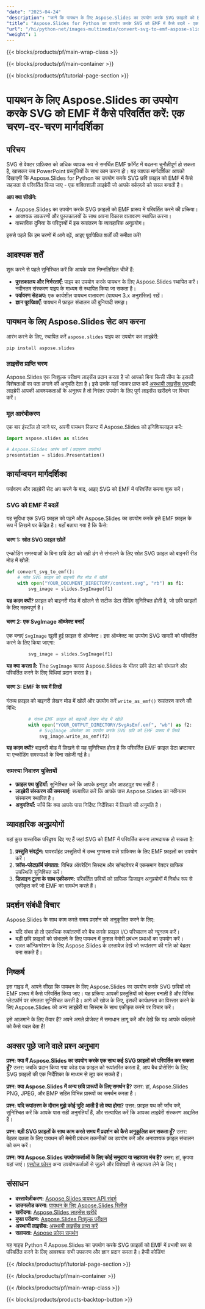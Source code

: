 ```yaml
---
"date": "2025-04-24"
"description": "जानें कि पायथन के लिए Aspose.Slides का उपयोग करके SVG फ़ाइलों को EMF प्रारूप में कैसे परिवर्तित किया जाए। सहज रूपांतरण और बेहतर प्रस्तुति गुणवत्ता के लिए इस व्यापक गाइड का पालन करें।"
"title": "Aspose.Slides for Python का उपयोग करके SVG को EMF में कैसे बदलें - एक चरण-दर-चरण मार्गदर्शिका"
"url": "/hi/python-net/images-multimedia/convert-svg-to-emf-aspose-slides-python/"
"weight": 1
---
```


{{< blocks/products/pf/main-wrap-class >}}

{{< blocks/products/pf/main-container >}}

{{< blocks/products/pf/tutorial-page-section >}}
# पायथन के लिए Aspose.Slides का उपयोग करके SVG को EMF में कैसे परिवर्तित करें: एक चरण-दर-चरण मार्गदर्शिका

## परिचय

SVG से वेक्टर ग्राफ़िक्स को अधिक व्यापक रूप से समर्थित EMF फ़ॉर्मेट में बदलना चुनौतीपूर्ण हो सकता है, खासकर जब PowerPoint प्रस्तुतियों के साथ काम करना हो। यह व्यापक मार्गदर्शिका आपको दिखाएगी कि Aspose.Slides for Python का उपयोग करके SVG छवि फ़ाइल को EMF में कैसे सहजता से परिवर्तित किया जाए - एक शक्तिशाली लाइब्रेरी जो आपके वर्कफ़्लो को सरल बनाती है।

**आप क्या सीखेंगे:**
- Aspose.Slides का उपयोग करके SVG फ़ाइलों को EMF प्रारूप में परिवर्तित करने की प्रक्रिया।
- आवश्यक उपकरणों और पुस्तकालयों के साथ अपना विकास वातावरण स्थापित करना।
- वास्तविक दुनिया के परिदृश्यों में इस रूपांतरण के व्यावहारिक अनुप्रयोग।

इससे पहले कि हम चरणों में आगे बढ़ें, आइए पूर्वापेक्षित शर्तों की समीक्षा करें!

## आवश्यक शर्तें

शुरू करने से पहले सुनिश्चित करें कि आपके पास निम्नलिखित चीजें हैं:
- **पुस्तकालय और निर्भरताएँ:** पाइप का उपयोग करके पायथन के लिए Aspose.Slides स्थापित करें। नवीनतम संस्करण पाइप के माध्यम से स्थापित किया जा सकता है।
- **पर्यावरण सेटअप:** एक कार्यशील पायथन वातावरण (पायथन 3.x अनुशंसित) रखें।
- **ज्ञान पूर्वापेक्षाएँ:** पायथन में फ़ाइल संचालन की बुनियादी समझ।

## पायथन के लिए Aspose.Slides सेट अप करना

आरंभ करने के लिए, स्थापित करें `aspose.slides` पाइप का उपयोग कर लाइब्रेरी:

```bash
pip install aspose.slides
```

### लाइसेंस प्राप्ति चरण

Aspose.Slides एक निःशुल्क परीक्षण लाइसेंस प्रदान करता है जो आपको बिना किसी सीमा के इसकी विशेषताओं का पता लगाने की अनुमति देता है। इसे उनके यहाँ जाकर प्राप्त करें [अस्थायी लाइसेंस पृष्ठ](https://purchase.aspose.com/temporary-license/)यदि लाइब्रेरी आपकी आवश्यकताओं के अनुरूप है तो निरंतर उपयोग के लिए पूर्ण लाइसेंस खरीदने पर विचार करें।

### मूल आरंभीकरण

एक बार इंस्टॉल हो जाने पर, अपनी पायथन स्क्रिप्ट में Aspose.Slides को इनिशियलाइज़ करें:

```python
import aspose.slides as slides

# Aspose.Slides आरंभ करें (उदाहरण उपयोग)
presentation = slides.Presentation()
```

## कार्यान्वयन मार्गदर्शिका

पर्यावरण और लाइब्रेरी सेट अप करने के बाद, आइए SVG को EMF में परिवर्तित करना शुरू करें।

### SVG को EMF में बदलें

यह सुविधा एक SVG फ़ाइल को पढ़ने और Aspose.Slides का उपयोग करके इसे EMF फ़ाइल के रूप में लिखने पर केंद्रित है। यहाँ बताया गया है कि कैसे:

#### चरण 1: स्रोत SVG फ़ाइल खोलें

एन्कोडिंग समस्याओं के बिना छवि डेटा को सही ढंग से संभालने के लिए स्रोत SVG फ़ाइल को बाइनरी रीड मोड में खोलें:

```python
def convert_svg_to_emf():
    # स्रोत SVG फ़ाइल को बाइनरी रीड मोड में खोलें
    with open("YOUR_DOCUMENT_DIRECTORY/content.svg", "rb") as f1:
        svg_image = slides.SvgImage(f1)
```

**यह कदम क्यों?** फ़ाइल को बाइनरी मोड में खोलने से सटीक डेटा रीडिंग सुनिश्चित होती है, जो छवि फ़ाइलों के लिए महत्वपूर्ण है।

#### चरण 2: एक SvgImage ऑब्जेक्ट बनाएँ

एक बनाएं `SvgImage` खुली हुई फ़ाइल से ऑब्जेक्ट। इस ऑब्जेक्ट का उपयोग SVG सामग्री को परिवर्तित करने के लिए किया जाएगा:

```python
        svg_image = slides.SvgImage(f1)
```

**यह क्या करता है:** The `SvgImage` क्लास Aspose.Slides के भीतर छवि डेटा को संभालने और परिवर्तित करने के लिए विधियां प्रदान करता है।

#### चरण 3: EMF के रूप में लिखें

गंतव्य फ़ाइल को बाइनरी लेखन मोड में खोलें और उपयोग करें `write_as_emf()` रूपांतरण करने की विधि:

```python
        # गंतव्य EMF फ़ाइल को बाइनरी लेखन मोड में खोलें
        with open("YOUR_OUTPUT_DIRECTORY/SvgAsEmf.emf", "wb") as f2:
            # SvgImage ऑब्जेक्ट का उपयोग करके SVG छवि को EMF प्रारूप में लिखें
            svg_image.write_as_emf(f2)
```

**यह कदम क्यों?** बाइनरी मोड में लिखने से यह सुनिश्चित होता है कि परिवर्तित EMF फ़ाइल डेटा भ्रष्टाचार या एन्कोडिंग समस्याओं के बिना सहेजी गई है।

### समस्या निवारण युक्तियों
- **फ़ाइल पथ त्रुटियाँ:** सुनिश्चित करें कि आपके इनपुट और आउटपुट पथ सही हैं।
- **लाइब्रेरी संस्करण की समस्याएं:** सत्यापित करें कि आपके पास Aspose.Slides का नवीनतम संस्करण स्थापित है।
- **अनुमतियाँ:** जाँचें कि क्या आपके पास निर्दिष्ट निर्देशिका में लिखने की अनुमति है।

## व्यावहारिक अनुप्रयोगों

यहां कुछ वास्तविक परिदृश्य दिए गए हैं जहां SVG को EMF में परिवर्तित करना लाभदायक हो सकता है:
1. **प्रस्तुति संवर्द्धन:** पावरपॉइंट प्रस्तुतियों में उच्च गुणवत्ता वाले ग्राफिक्स के लिए EMF फ़ाइलों का उपयोग करें।
2. **क्रॉस-प्लेटफ़ॉर्म संगतता:** विभिन्न ऑपरेटिंग सिस्टम और सॉफ्टवेयर में एकसमान वेक्टर ग्राफिक उपस्थिति सुनिश्चित करें।
3. **डिज़ाइन टूल्स के साथ एकीकरण:** परिवर्तित छवियों को ग्राफिक डिजाइन अनुप्रयोगों में निर्बाध रूप से एकीकृत करें जो EMF का समर्थन करते हैं।

## प्रदर्शन संबंधी विचार

Aspose.Slides के साथ काम करते समय प्रदर्शन को अनुकूलित करने के लिए:
- यदि संभव हो तो एकाधिक रूपांतरणों को बैच करके फ़ाइल I/O परिचालन को न्यूनतम करें।
- बड़ी छवि फ़ाइलों को संभालने के लिए पायथन में कुशल मेमोरी प्रबंधन प्रथाओं का उपयोग करें।
- उन्नत कॉन्फ़िगरेशन के लिए Aspose.Slides के दस्तावेज़ देखें जो रूपांतरण की गति को बेहतर बना सकते हैं।

## निष्कर्ष

इस गाइड में, आपने सीखा कि पायथन के लिए Aspose.Slides का उपयोग करके SVG छवियों को EMF प्रारूप में कैसे परिवर्तित किया जाए। यह प्रक्रिया आपकी प्रस्तुतियों को बेहतर बनाती है और विभिन्न प्लेटफ़ॉर्म पर संगतता सुनिश्चित करती है। आगे की खोज के लिए, इसकी कार्यक्षमता का विस्तार करने के लिए Aspose.Slides को अन्य लाइब्रेरी या सिस्टम के साथ एकीकृत करने पर विचार करें।

इसे आज़माने के लिए तैयार हैं? अपने अगले प्रोजेक्ट में समाधान लागू करें और देखें कि यह आपके वर्कफ़्लो को कैसे बदल देता है!

## अक्सर पूछे जाने वाले प्रश्न अनुभाग

**प्रश्न: क्या मैं Aspose.Slides का उपयोग करके एक साथ कई SVG फ़ाइलों को परिवर्तित कर सकता हूँ?**
उत्तर: जबकि प्रदान किया गया कोड एक फ़ाइल को रूपांतरित करता है, आप बैच प्रोसेसिंग के लिए SVG फ़ाइलों की एक निर्देशिका के माध्यम से लूप कर सकते हैं।

**प्रश्न: क्या Aspose.Slides में अन्य छवि प्रारूपों के लिए समर्थन है?**
उत्तर: हां, Aspose.Slides PNG, JPEG, और BMP सहित विभिन्न प्रारूपों का समर्थन करता है।

**प्रश्न: यदि रूपांतरण के दौरान मुझे कोई त्रुटि आती है तो क्या होगा?**
उत्तर: फ़ाइल पथ की जाँच करें, सुनिश्चित करें कि आपके पास सही अनुमतियाँ हैं, और सत्यापित करें कि आपका लाइब्रेरी संस्करण अद्यतित है।

**प्रश्न: बड़ी SVG फ़ाइलों के साथ काम करते समय मैं प्रदर्शन को कैसे अनुकूलित कर सकता हूँ?**
उत्तर: बेहतर दक्षता के लिए पायथन की मेमोरी प्रबंधन तकनीकों का उपयोग करें और अनावश्यक फ़ाइल संचालन को कम करें।

**प्रश्न: क्या Aspose.Slides उपयोगकर्ताओं के लिए कोई समुदाय या सहायता मंच है?**
उत्तर: हां, कृपया यहां जाएं। [एस्पोज फोरम](https://forum.aspose.com/c/slides/11) अन्य उपयोगकर्ताओं से जुड़ने और विशेषज्ञों से सहायता लेने के लिए।

## संसाधन
- **दस्तावेज़ीकरण:** [Aspose.Slides पायथन API संदर्भ](https://reference.aspose.com/slides/python-net/)
- **डाउनलोड करना:** [पायथन के लिए Aspose.Slides रिलीज़](https://releases.aspose.com/slides/python-net/)
- **खरीदना:** [Aspose.Slides लाइसेंस खरीदें](https://purchase.aspose.com/buy)
- **मुफ्त परीक्षण:** [Aspose.Slides निःशुल्क परीक्षण](https://releases.aspose.com/slides/python-net/)
- **अस्थायी लाइसेंस:** [अस्थायी लाइसेंस प्राप्त करें](https://purchase.aspose.com/temporary-license/)
- **सहायता:** [Aspose फ़ोरम समर्थन](https://forum.aspose.com/c/slides/11)

यह गाइड Python में Aspose.Slides का उपयोग करके SVG फ़ाइलों को EMF में प्रभावी रूप से परिवर्तित करने के लिए आवश्यक सभी उपकरण और ज्ञान प्रदान करता है। हैप्पी कोडिंग!

{{< /blocks/products/pf/tutorial-page-section >}}

{{< /blocks/products/pf/main-container >}}

{{< /blocks/products/pf/main-wrap-class >}}

{{< blocks/products/products-backtop-button >}}